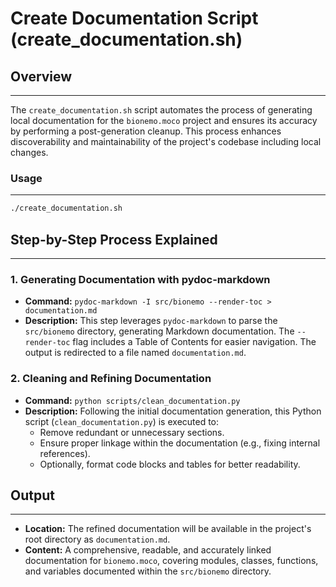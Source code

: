 # Create Documentation Script (create_documentation.sh)

## Overview
---------------

The `create_documentation.sh` script automates the process of generating local documentation for the `bionemo.moco` project and ensures its accuracy by performing a post-generation cleanup. This process enhances discoverability and maintainability of the project's codebase including local changes.

### Usage
---------

```bash
./create_documentation.sh
```

## Step-by-Step Process Explained
------------------------------------

### 1. **Generating Documentation with pydoc-markdown**

* **Command:** `pydoc-markdown -I src/bionemo --render-toc > documentation.md`
* **Description:** This step leverages `pydoc-markdown` to parse the `src/bionemo` directory, generating Markdown documentation. The `--render-toc` flag includes a Table of Contents for easier navigation. The output is redirected to a file named `documentation.md`.

### 2. **Cleaning and Refining Documentation**

* **Command:** `python scripts/clean_documentation.py`
* **Description:** Following the initial documentation generation, this Python script (`clean_documentation.py`) is executed to:
	+ Remove redundant or unnecessary sections.
	+ Ensure proper linkage within the documentation (e.g., fixing internal references).
	+ Optionally, format code blocks and tables for better readability.

## Output
----------

* **Location:** The refined documentation will be available in the project's root directory as `documentation.md`.
* **Content:** A comprehensive, readable, and accurately linked documentation for `bionemo.moco`, covering modules, classes, functions, and variables documented within the `src/bionemo` directory.
